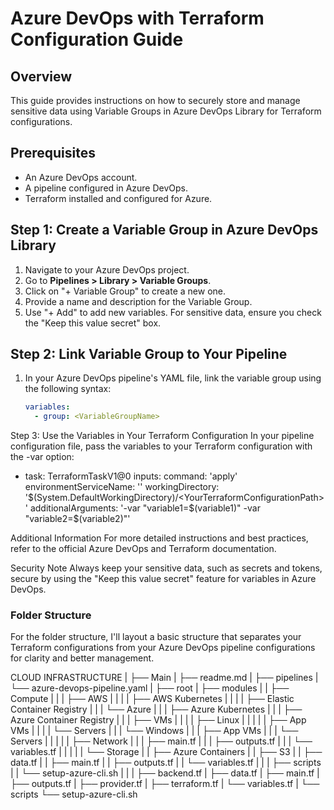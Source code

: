 # Azure DevOps with Terraform Configuration Guide

## Overview
This guide provides instructions on how to securely store and manage sensitive data using Variable Groups in Azure DevOps Library for Terraform configurations. 

## Prerequisites
- An Azure DevOps account.
- A pipeline configured in Azure DevOps.
- Terraform installed and configured for Azure.

## Step 1: Create a Variable Group in Azure DevOps Library

1. Navigate to your Azure DevOps project.
2. Go to **Pipelines > Library > Variable Groups**.
3. Click on "+ Variable Group" to create a new one.
4. Provide a name and description for the Variable Group.
5. Use "+ Add" to add new variables. For sensitive data, ensure you check the "Keep this value secret" box.

## Step 2: Link Variable Group to Your Pipeline

1. In your Azure DevOps pipeline's YAML file, link the variable group using the following syntax:

   ```yaml
   variables:
     - group: <VariableGroupName>

Step 3: Use the Variables in Your Terraform Configuration
In your pipeline configuration file, pass the variables to your Terraform configuration with the -var option:

- task: TerraformTaskV1@0
  inputs:
    command: 'apply'
    environmentServiceName: '<YourServiceConnectionName>'
    workingDirectory: '$(System.DefaultWorkingDirectory)/<YourTerraformConfigurationPath>'
    additionalArguments: '-var "variable1=$(variable1)" -var "variable2=$(variable2)"'


Additional Information
For more detailed instructions and best practices, refer to the official Azure DevOps and Terraform documentation.

Security Note
Always keep your sensitive data, such as secrets and tokens, secure by using the "Keep this value secret" feature for variables in Azure DevOps.


### Folder Structure

For the folder structure, I'll layout a basic structure that separates your Terraform configurations from your Azure DevOps pipeline configurations for clarity and better management.

CLOUD INFRASTRUCTURE
|
├── Main
|   ├── readme.md
|
├── pipelines
|   └── azure-devops-pipeline.yaml
|
├── root
|   ├── modules
|   |   ├── Compute
|   |   |   ├── AWS
|   |   |   |   ├── AWS Kubernetes
|   |   |   |   ├── Elastic Container Registry
|   |   |   └── Azure
|   |   |       ├── Azure Kubernetes
|   |   |       ├── Azure Container Registry
|   |   |   ├── VMs
|   |   |   |   ├── Linux
|   |   |   |   |   ├── App VMs
|   |   |   |   └── Servers
|   |   |   └── Windows
|   |   |       ├── App VMs
|   |   |       └── Servers
|   |   |
|   |   ├── Network
|   |   |   ├── main.tf
|   |   |   ├── outputs.tf
|   |   |   └── variables.tf
|   |   |
|   |   └── Storage
|   |       ├── Azure Containers
|   |       ├── S3
|   |       ├── data.tf
|   |       ├── main.tf
|   |       ├── outputs.tf
|   |       └── variables.tf
|   |
|   ├── scripts
|   |   └── setup-azure-cli.sh
|   |
|   ├── backend.tf
|   ├── data.tf
|   ├── main.tf
|   ├── outputs.tf
|   ├── provider.tf
|   ├── terraform.tf
|   └── variables.tf
|
└── scripts
    └── setup-azure-cli.sh
